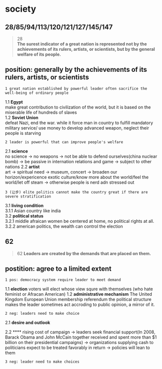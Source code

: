 society
==============
28/85/94/113/120/121/127/145/147
------------------
>28  
>**The surest indicator of a great nation is represented not by the achievements of its rulers, artists, or scientists, but by the general welfare of its people.**

## position: generally by the achievements of its rulers, artists, or scientists

    1 great nation established by powerful leader often sacrifice the well-being of ordinary people
1.1 **Egypt**  
make great contribution to civilization of the world, but it is based on the miserable life of hundreds of slaves  
1.2 **Soviet Union**  
defeat Nazi, end the war. while it force man in country to  fulfill mandatory military service/ use money to develop advanced weapon, neglect their people is starving  

    2 leader is powerful that can improve people's welfare
2.1 **science**  
no science -> no weapons -> not be able to defend ourselves(china nuclear bomb)  -> be passive in internation relations and game -> subject to other  nations
2.2 **artist**  
art -> spiritual need -> museum, concert -> broaden our horizon/expericence exotic culture/know more about the world/feel the world/let off steam -> otherwise people is nerd adn stressed out

    3 (让步) elite politics cannot make the country great if there are severe stratification
3.1 **living condition**  
3.1.1 Asian country like india  
3.2 **political status**  
3.2.1 middle afraican women be centered at home, no political rights at all.  
3.2.2 american politics, the wealth can control the election  

62
-------------------------------------------
>62
>**Leaders are created by the demands that are placed on them.**  

## postition: agree to a limited extent

    1 pos: democracy system require leader to meet demand
1.1 **election**
voters will elect whose view squre with themselves (who hate feminist or Afracan American) 
1.2 **administrative mechanism**
The United Kingdom European Union membership referendum
the political structure makes the leader sometimes act accroding to public opinion, a mirror of it.

    2 neg: leaders need to make choice
2.1 **desire and outlook**

2.2 ****
rising cost of campaign -> leaders seek financial support(In 2008, Barack Obama and John McCain together received and spent more than $1 billion on their presidential campaigns) -> organizations supplying cash to politicians expect to be treated favorably in return -> policies will lean to them

    3 neg: leader need to make choices
<!--stackedit_data:
eyJoaXN0b3J5IjpbLTIxNDI5NDcwMzQsLTI5MTY3ODMyMCwtMT
Q3OTUxMjEwMywtMTAyMTM2MzEwMSwtMTEyNTQwMzM5Myw4NDg2
NDUxMSw0NDY3MzQxODgsLTE5MjU4NDk5NTVdfQ==
-->